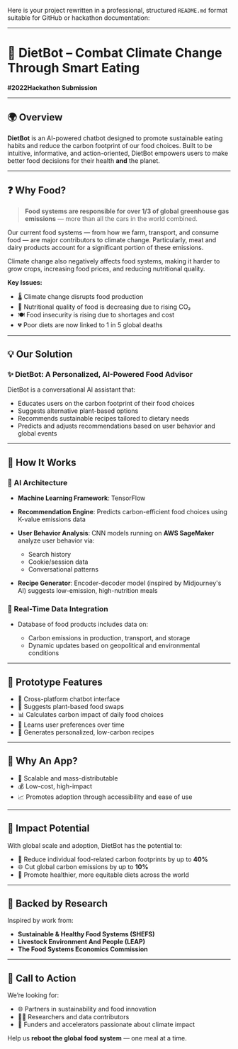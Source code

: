 Here is your project rewritten in a professional, structured `README.md` format suitable for GitHub or hackathon documentation:

---

# 🌱 DietBot – Combat Climate Change Through Smart Eating

**#2022Hackathon Submission**

---

## 🌍 Overview

**DietBot** is an AI-powered chatbot designed to promote sustainable eating habits and reduce the carbon footprint of our food choices. Built to be intuitive, informative, and action-oriented, DietBot empowers users to make better food decisions for their health **and** the planet.

---

## ❓ Why Food?

> **Food systems are responsible for over 1/3 of global greenhouse gas emissions** — more than all the cars in the world combined.

Our current food systems — from how we farm, transport, and consume food — are major contributors to climate change. Particularly, meat and dairy products account for a significant portion of these emissions.

Climate change also negatively affects food systems, making it harder to grow crops, increasing food prices, and reducing nutritional quality.

**Key Issues:**

* 🌡️ Climate change disrupts food production
* 🥦 Nutritional quality of food is decreasing due to rising CO₂
* 🍽️ Food insecurity is rising due to shortages and cost
* 💔 Poor diets are now linked to 1 in 5 global deaths

---

## 💡 Our Solution

### ✨ DietBot: A Personalized, AI-Powered Food Advisor

DietBot is a conversational AI assistant that:

* Educates users on the carbon footprint of their food choices
* Suggests alternative plant-based options
* Recommends sustainable recipes tailored to dietary needs
* Predicts and adjusts recommendations based on user behavior and global events

---

## 🔧 How It Works

### 🤖 AI Architecture

* **Machine Learning Framework**: TensorFlow
* **Recommendation Engine**: Predicts carbon-efficient food choices using K-value emissions data
* **User Behavior Analysis**: CNN models running on **AWS SageMaker** analyze user behavior via:

  * Search history
  * Cookie/session data
  * Conversational patterns
* **Recipe Generator**: Encoder-decoder model (inspired by Midjourney's AI) suggests low-emission, high-nutrition meals

### 🔗 Real-Time Data Integration

* Database of food products includes data on:

  * Carbon emissions in production, transport, and storage
  * Dynamic updates based on geopolitical and environmental conditions

---

## 🧪 Prototype Features

* 🔄 Cross-platform chatbot interface
* 🍔 Suggests plant-based food swaps
* 📊 Calculates carbon impact of daily food choices
* 🧠 Learns user preferences over time
* 🍳 Generates personalized, low-carbon recipes

---

## 📱 Why An App?

* 🚀 Scalable and mass-distributable
* 💰 Low-cost, high-impact
* 📈 Promotes adoption through accessibility and ease of use

---

## 🌿 Impact Potential

With global scale and adoption, DietBot has the potential to:

* 🧾 Reduce individual food-related carbon footprints by up to **40%**
* 🌐 Cut global carbon emissions by up to **10%**
* 🥗 Promote healthier, more equitable diets across the world

---

## 🔬 Backed by Research

Inspired by work from:

* **Sustainable & Healthy Food Systems (SHEFS)**
* **Livestock Environment And People (LEAP)**
* **The Food Systems Economics Commission**

---

## 🤝 Call to Action

We’re looking for:

* 🌐 Partners in sustainability and food innovation
* 👩‍🔬 Researchers and data contributors
* 💼 Funders and accelerators passionate about climate impact

Help us **reboot the global food system** — one meal at a time.